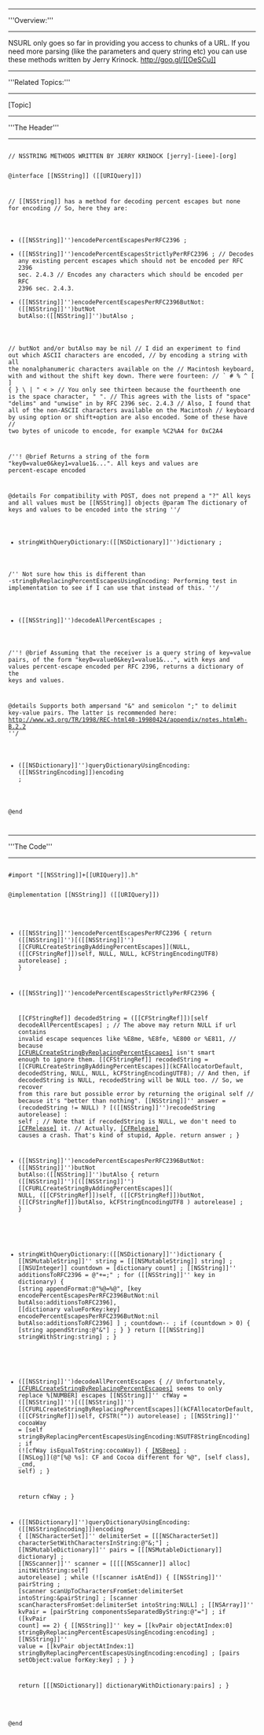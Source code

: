 



----
'''Overview:'''

----
NSURL only goes so far in providing you access to chunks of a URL. If you need more parsing (like the parameters and query string etc) you can use these methods written by Jerry Krinock. http://goo.gl/[[OeSCu]]


----
'''Related Topics:'''

----
[Topic]


----
'''The Header'''

----
<code>
// NSSTRING METHODS WRITTEN BY JERRY KRINOCK [jerry]-[ieee]-[org]

@interface [[NSString]] ([[URIQuery]])

// [[NSString]] has a method for decoding percent escapes but none for encoding
// So, here they are:
- ([[NSString]]'')encodePercentEscapesPerRFC2396 ;
- ([[NSString]]'')encodePercentEscapesStrictlyPerRFC2396 ;
// Decodes any existing percent escapes which should not be encoded per RFC 2396 sec. 2.4.3
// Encodes any characters which should be encoded per RFC 2396 sec. 2.4.3.
- ([[NSString]]'')encodePercentEscapesPerRFC2396ButNot:([[NSString]]'')butNot butAlso:([[NSString]]'')butAlso ;

// butNot and/or butAlso may be nil
// I did an experiment to find out which ASCII characters are encoded,
// by encoding a string with all the nonalphanumeric characters available on the
// Macintosh keyboard, with and without the shift key down.  There were fourteen:
//       ` # % ^ [ ] { } \ | " < >
// You only see thirteen because the fourtheenth one is the space character, " ".
// This agrees with the lists of "space" "delims" and "unwise" in  by RFC 2396 sec. 2.4.3
// Also, I found that all of the non-ASCII characters available on the Macintosh
// keyboard by using option or shift+option are also encoded.  Some of these have
// two bytes of unicode to encode, for example %C2%A4 for 0xC2A4

/''!
@brief    Returns a string of the form "key0=value0&key1=value1&...".
All keys and values are percent-escape encoded

@details  For compatibility with POST, does not prepend a "?"
All keys and all values must be [[NSString]] objects
@param    The  dictionary of keys and values to be encoded into the string
''/
+ stringWithQueryDictionary:([[NSDictionary]]'')dictionary ;

/'' Not sure how this is different than -stringByReplacingPercentEscapesUsingEncoding:
Performing test in implementation to see if I can use that instead of this.
''/
- ([[NSString]]'')decodeAllPercentEscapes ;

/''!
@brief    Assuming that the receiver is a query string of key=value pairs,
of the form "key0=value0&key1=value1&...", with keys and values percent-escape
encoded per RFC 2396, returns a dictionary of the keys and values.

@details  Supports both ampersand "&" and semicolon ";" to delimit key-value
pairs.  The latter is recommended here:
http://www.w3.org/TR/1998/REC-html40-19980424/appendix/notes.html#h-B.2.2
''/
- ([[NSDictionary]]'')queryDictionaryUsingEncoding:([[NSStringEncoding]])encoding ;

@end

</code>



----
'''The Code'''

----
<code>
#import "[[NSString]]+[[URIQuery]].h"


@implementation [[NSString]] ([[URIQuery]])

- ([[NSString]]'')encodePercentEscapesPerRFC2396 {
   return ([[NSString]]'')[([[NSString]]'')[[CFURLCreateStringByAddingPercentEscapes]](NULL, ([[CFStringRef]])self, NULL, NULL, kCFStringEncodingUTF8) autorelease] ;
}

- ([[NSString]]'')encodePercentEscapesStrictlyPerRFC2396 {

   [[CFStringRef]] decodedString = ([[CFStringRef]])[self decodeAllPercentEscapes] ;
   // The above may return NULL if url contains invalid escape sequences like %E8me, %E8fe, %E800 or %E811,
   // because [[CFURLCreateStringByReplacingPercentEscapes]]() isn't smart enough to ignore them.
   [[CFStringRef]] recodedString = [[CFURLCreateStringByAddingPercentEscapes]](kCFAllocatorDefault, decodedString, NULL, NULL, kCFStringEncodingUTF8);
   // And then, if decodedString is NULL, recodedString will be NULL too.
   // So, we recover from this rare but possible error by returning the original self
   // because it's "better than nothing".
   [[NSString]]'' answer = (recodedString != NULL) ? [([[NSString]]'')recodedString autorelease] : self ;
   // Note that if recodedString is NULL, we don't need to [[CFRelease]]() it.
   // Actually, [[CFRelease]](NULL) causes a crash.  That's kind of stupid, Apple.
   return answer ;
}

- ([[NSString]]'')encodePercentEscapesPerRFC2396ButNot:([[NSString]]'')butNot butAlso:([[NSString]]'')butAlso {
   return ([[NSString]]'')[([[NSString]]'')[[CFURLCreateStringByAddingPercentEscapes]](
                                                                         NULL,
                                                                         ([[CFStringRef]])self,
                                                                         ([[CFStringRef]])butNot,
                                                                         ([[CFStringRef]])butAlso,
                                                                         kCFStringEncodingUTF8
                      ) autorelease] ;
}

+ stringWithQueryDictionary:([[NSDictionary]]'')dictionary {
   [[NSMutableString]]'' string = [[[NSMutableString]] string] ;
   [[NSUInteger]] countdown = [dictionary count] ;
   [[NSString]]'' additionsToRFC2396 = @"+=;" ;
   for ([[NSString]]'' key in dictionary) {
       [string appendFormat:@"%@=%@",
        [key encodePercentEscapesPerRFC2396ButNot:nil
                                          butAlso:additionsToRFC2396],
        [[dictionary valueForKey:key] encodePercentEscapesPerRFC2396ButNot:nil
                                                                   butAlso:additionsToRFC2396]
       ] ;
       countdown-- ;
       if (countdown > 0) {
           [string appendString:@"&"] ;
       }
   }
   return [[[NSString]] stringWithString:string] ;
}



- ([[NSString]]'')decodeAllPercentEscapes {
   // Unfortunately, [[CFURLCreateStringByReplacingPercentEscapes]]() seems to only replace %[NUMBER] escapes
   [[NSString]]'' cfWay = ([[NSString]]'')[([[NSString]]'')[[CFURLCreateStringByReplacingPercentEscapes]](kCFAllocatorDefault, ([[CFStringRef]])self, CFSTR("")) autorelease] ;
   [[NSString]]'' cocoaWay = [self stringByReplacingPercentEscapesUsingEncoding:NSUTF8StringEncoding] ;
   if (![cfWay isEqualToString:cocoaWay]) {
       [[NSBeep]]() ;
       [[NSLog]](@"[%@ %s]: CF and Cocoa different for %@", [self class], _cmd, self) ;
   }

   return cfWay ;
}

- ([[NSDictionary]]'')queryDictionaryUsingEncoding:([[NSStringEncoding]])encoding {
   [[NSCharacterSet]]'' delimiterSet = [[[NSCharacterSet]] characterSetWithCharactersInString:@"&;"] ;
   [[NSMutableDictionary]]'' pairs = [[[NSMutableDictionary]] dictionary] ;
   [[NSScanner]]'' scanner = [[[[[NSScanner]] alloc] initWithString:self] autorelease] ;
   while (![scanner isAtEnd]) {
       [[NSString]]'' pairString ;
       [scanner scanUpToCharactersFromSet:delimiterSet
                               intoString:&pairString] ;
       [scanner scanCharactersFromSet:delimiterSet intoString:NULL] ;
       [[NSArray]]'' kvPair = [pairString componentsSeparatedByString:@"="] ;
       if ([kvPair count] == 2) {
           [[NSString]]'' key = [[kvPair objectAtIndex:0] stringByReplacingPercentEscapesUsingEncoding:encoding] ;
           [[NSString]]'' value = [[kvPair objectAtIndex:1] stringByReplacingPercentEscapesUsingEncoding:encoding] ;
           [pairs setObject:value forKey:key] ;
       }
   }

   return [[[NSDictionary]] dictionaryWithDictionary:pairs] ;
}

@end


</code>